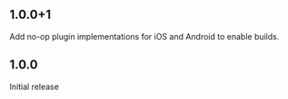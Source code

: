 ## 1.0.0+1

Add no-op plugin implementations for iOS and Android to enable builds.

## 1.0.0

Initial release
